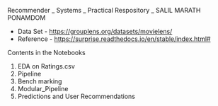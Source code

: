 Recommender _ Systems _ Practical Respository _ SALIL MARATH PONAMDOM 

- Data Set - https://grouplens.org/datasets/movielens/                                               
- Reference - https://surprise.readthedocs.io/en/stable/index.html#

Contents in the Notebooks  

1) EDA on Ratings.csv 
2) Pipeline 
3) Bench marking 
4) Modular_Pipeline
5) Predictions and User Recommendations 



